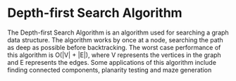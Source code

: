 # Depth-first Search Algorithm
The Depth-first Search Algorithm is an algorithm used for searching a graph data structure. The algorithm works by once at a node, searching the path as deep as possible before backtracking. The worst case performance of this algorithm is O(|V| + |E|), where V represents the vertices in the graph and E represents the edges. Some applications of this algorithm include finding connected components, planarity testing and maze generation
